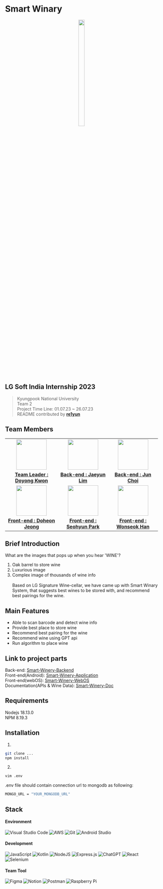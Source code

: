 # Smart Winary
<p align="center">
  <img src="https://github.com/LGSI-2023-Team2/Smart-Winery-Backend/assets/81154257/1be55eda-0e21-450e-9a5b-8ca0df942824" width="20%" height="30%">
</p>


## LG Soft India Internship 2023
> Kyungpook National University<br>
> Team 2<br>
> Project Time Line: 01.07.23 ~ 26.07.23<br>
> README contributed by <a href="https://github.com/re1yun"><b>re1yun</b></a>


## Team Members
<table>
  <tbody>
    <tr>
	    <td align="center"><img src="https://avatars.githubusercontent.com/u/42794359?v=4"width="100px;" alt=""/></td>
	    <td align="center"><img src="https://avatars.githubusercontent.com/u/81154257?v=4"width="100px;" alt=""/></td>
	    <td align="center"><img src="https://avatars.githubusercontent.com/u/105701675?v=4"width="100px;" alt=""/></td>
	  <tr/>
		  <td align="center"><a href="https://github.com/doyong365"><b>Team Leader : Doyong Kwon</b></a></td>
		  <td align="center"><a href="https://github.com/re1yun"><b>Back-end : Jaeyun Lim</b></a></td>
		  <td align="center"><a href="https://github.com/readyChoi"><b>Back-end : Jun Choi</b></a></td>
	  </tr>
	  <tr/>
		  <td align="center"><img src="https://avatars.githubusercontent.com/u/42797013?v=4"width="100px;" alt=""/></td>
		  <td align="center"><img src="https://avatars.githubusercontent.com/u/49182343?v=4"width="100px;" alt=""/></td>
		  <td align="center"><img src="https://avatars.githubusercontent.com/u/86334960?v=4"width="100px;" alt=""/></td>
	 </tr>
	 <tr/>
		 <td align="center"><a href="https://github.com/countryCat1202"><b>Front-end : Doheon Jeong</b></a></td>
		 <td align="center"><a href="https://github.com/seohyun060"><b>Front-end : Seohyun Park</b></a></td>
		 <td align="center"><a href="https://github.com/IwonskiI"><b>Front-end : Wonseok Han</b></a></td>
	 </tr>
  </tbody>
</table>

## Brief Introduction
What are the images that pops up when you hear 'WINE'?
1. Oak barrel to store wine
2. Luxurious image
3. Complex image of thousands of wine info<br><br>
Based on LG Signature Wine-cellar, we have came up with Smart Winary System, that suggests best wines to be stored with, and recommend best pairings for the wine.<br>

## Main Features
- Able to scan barcode and detect wine info
- Provide best place to store wine
- Recommend best pairing for the wine
- Recommend wine using GPT api
- Run algorithm to place wine

## Link to project parts
Back-end: <a href="https://github.com/LGSI-2023-Team2/Smart-Winery-Backend">Smart-Winery-Backend</a><br>
Front-end(Android): <a href="https://github.com/LGSI-2023-Team2/Smart-Winery-Application">Smart-Winery-Application</a><br>
Front-end(webOS): <a href="https://github.com/LGSI-2023-Team2/Smart-Winery-WebOS">Smart-Winery-WebOS</a><br>
Documentation(APIs & Wine Data): <a href="https://github.com/LGSI-2023-Team2/Smart-Winery-Doc">Smart-Winery-Doc</a><br>

## Requirements
Nodejs 18.13.0<br>
NPM 8.19.3<br>

## Installation
1.
```bash
git clone ...
npm install
```

2.
```bash
vim .env
```

.env file should contain connection url to mongodb as following:
```bash
MONGO_URL = "YOUR_MONGODB_URL"
```

## Stack
#### Environment
![Visual Studio Code](https://img.shields.io/badge/Visual%20Studio%20Code-0078d7.svg?style=for-the-badge&logo=visual-studio-code&logoColor=white) ![AWS](https://img.shields.io/badge/AWS-%23FF9900.svg?style=for-the-badge&logo=amazon-aws&logoColor=white) ![Git](https://img.shields.io/badge/git-%23F05033.svg?style=for-the-badge&logo=git&logoColor=white) ![Android Studio](https://img.shields.io/badge/Android%20Studio-3DDC84.svg?style=for-the-badge&logo=android-studio&logoColor=white)

#### Development
![JavaScript](https://img.shields.io/badge/javascript-%23323330.svg?style=for-the-badge&logo=javascript&logoColor=%23F7DF1E) ![Kotlin](https://img.shields.io/badge/kotlin-%237F52FF.svg?style=for-the-badge&logo=kotlin&logoColor=white) ![NodeJS](https://img.shields.io/badge/node.js-6DA55F?style=for-the-badge&logo=node.js&logoColor=white) ![Express.js](https://img.shields.io/badge/express.js-%23404d59.svg?style=for-the-badge&logo=express&logoColor=%2361DAFB) ![ChatGPT](https://img.shields.io/badge/chatGPT-74aa9c?style=for-the-badge&logo=openai&logoColor=white) ![React](https://img.shields.io/badge/react-%2320232a.svg?style=for-the-badge&logo=react&logoColor=%2361DAFB) ![Selenium](https://img.shields.io/badge/-selenium-%43B02A?style=for-the-badge&logo=selenium&logoColor=white)

#### Team Tool
![Figma](https://img.shields.io/badge/figma-%23F24E1E.svg?style=for-the-badge&logo=figma&logoColor=white) ![Notion](https://img.shields.io/badge/Notion-%23000000.svg?style=for-the-badge&logo=notion&logoColor=white) ![Postman](https://img.shields.io/badge/Postman-FF6C37?style=for-the-badge&logo=postman&logoColor=white) ![Raspberry Pi](https://img.shields.io/badge/-RaspberryPi-C51A4A?style=for-the-badge&logo=Raspberry-Pi)
